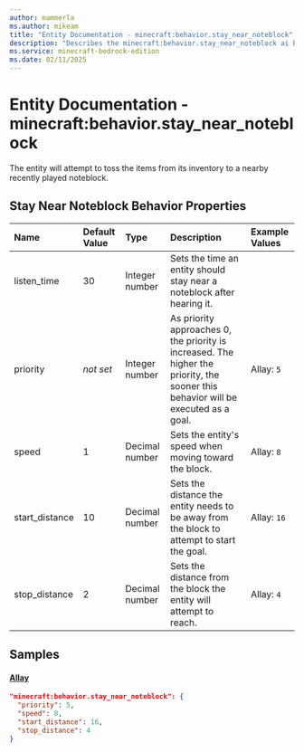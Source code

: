 ```yaml
---
author: mammerla
ms.author: mikeam
title: "Entity Documentation - minecraft:behavior.stay_near_noteblock"
description: "Describes the minecraft:behavior.stay_near_noteblock ai behavior component"
ms.service: minecraft-bedrock-edition
ms.date: 02/11/2025 
---
```


# Entity Documentation - minecraft:behavior.stay_near_noteblock

The entity will attempt to toss the items from its inventory to a nearby recently played noteblock.


## Stay Near Noteblock Behavior Properties

|Name       |Default Value |Type |Description |Example Values |
|:----------|:-------------|:----|:-----------|:------------- |
| listen_time | 30 | Integer number | Sets the time an entity should stay near a noteblock after hearing it. |  | 
| priority | *not set* | Integer number | As priority approaches 0, the priority is increased. The higher the priority, the sooner this behavior will be executed as a goal. | Allay: `5` | 
| speed | 1 | Decimal number | Sets the entity's speed when moving toward the block. | Allay: `8` | 
| start_distance | 10 | Decimal number | Sets the distance the entity needs to be away from the block to attempt to start the goal. | Allay: `16` | 
| stop_distance | 2 | Decimal number | Sets the distance from the block the entity will attempt to reach. | Allay: `4` | 

## Samples

#### [Allay](https://github.com/Mojang/bedrock-samples/tree/preview/behavior_pack/entities/allay.json)


```json
"minecraft:behavior.stay_near_noteblock": {
  "priority": 5,
  "speed": 8,
  "start_distance": 16,
  "stop_distance": 4
}
```
